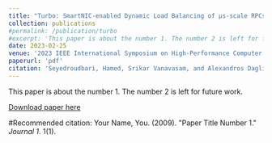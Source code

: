 ```yaml
---
title: "Turbo: SmartNIC-enabled Dynamic Load Balancing of µs-scale RPCs"
collection: publications
#permalink: /publication/turbo
#excerpt: 'This paper is about the number 1. The number 2 is left for future work.'
date: 2023-02-25
venue: '2023 IEEE International Symposium on High-Performance Computer Architecture (HPCA)'
paperurl: 'pdf'
citation: 'Seyedroudbari, Hamed, Srikar Vanavasam, and Alexandros Daglis. "Turbo: SmartNIC-enabled Dynamic Load Balancing of µs-scale RPCs." 2023 IEEE International Symposium on High-Performance Computer Architecture (HPCA). IEEE, 2023.'
---
```

This paper is about the number 1. The number 2 is left for future work.

[Download paper here](http://academicpages.github.io/files/turbo.pdf)

#Recommended citation: Your Name, You. (2009). "Paper Title Number 1." <i>Journal 1</i>. 1(1).